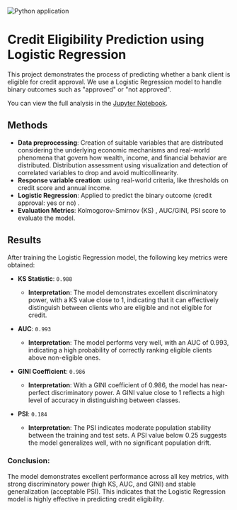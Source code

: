 
![Python application](https://github.com/afbeltranr/ml-credit-elegibility/workflows/Python%20application/badge.svg)


# Credit Eligibility Prediction using Logistic Regression

This project demonstrates the process of predicting whether a bank client is eligible for credit approval. We use a Logistic Regression model to handle binary outcomes such as "approved" or "not approved".

You can view the full analysis in the [Jupyter Notebook](./credit_elegibility_logreg.ipynb).

## Methods
- **Data preprocessing**: Creation of suitable variables that are distributed considering the underlying economic mechanisms and real-world phenomena that govern how wealth, income, and financial behavior are distributed. Distribution assessment using visualization and detection of correlated variables to drop and avoid multicollinearity.
-  **Response variable creation**: using real-world criteria, like thresholds on credit score and annual income.
- **Logistic Regression**: Applied to predict the binary outcome (credit approval: yes or no) .
- **Evaluation Metrics**: Kolmogorov-Smirnov (KS) , AUC/GINI, PSI score to evaluate the model.

## Results

After training the Logistic Regression model, the following key metrics were obtained:

- **KS Statistic**: `0.988`
  - **Interpretation**: The model demonstrates excellent discriminatory power, with a KS value close to 1, indicating that it can effectively distinguish between clients who are eligible and not eligible for credit.

- **AUC**: `0.993`
  - **Interpretation**: The model performs very well, with an AUC of 0.993, indicating a high probability of correctly ranking eligible clients above non-eligible ones.

- **GINI Coefficient**: `0.986`
  - **Interpretation**: With a GINI coefficient of 0.986, the model has near-perfect discriminatory power. A GINI value close to 1 reflects a high level of accuracy in distinguishing between classes.

- **PSI**: `0.184`
  - **Interpretation**: The PSI indicates moderate population stability between the training and test sets. A PSI value below 0.25 suggests the model generalizes well, with no significant population drift.

### Conclusion:
The model demonstrates excellent performance across all key metrics, with strong discriminatory power (high KS, AUC, and GINI) and stable generalization (acceptable PSI). This indicates that the Logistic Regression model is highly effective in predicting credit eligibility.
